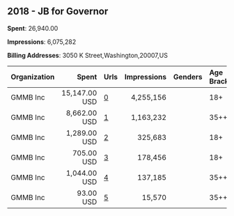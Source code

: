 ## 2018 - JB for Governor 
**Spent**: 26,940.00

**Impressions**: 6,075,282

**Billing Addresses**: 3050 K Street,Washington,20007,US

|Organization|Spent|Urls|Impressions|Genders|Age Brackets|Country Codes|
|:---|---:|:---|---:|:---|:---|:---|
|GMMB  Inc|15,147.00 USD|[0](https://www.snap.com/political-ads/asset/2c63e124597b1abe236e0da71e8f32fc43c89c4d34ececd6b9e51e906290e676?mediaType=mp4)|4,255,156||18+|united states|
|GMMB  Inc|8,662.00 USD|[1](https://www.snap.com/political-ads/asset/2c63e124597b1abe236e0da71e8f32fc43c89c4d34ececd6b9e51e906290e676?mediaType=mp4)|1,163,232||35++|united states|
|GMMB  Inc|1,289.00 USD|[2](https://www.snap.com/political-ads/asset/e3a04ebc6f353bd8d60aff6d582306157c179abdc4b44a64b8056eaf45a9093e?mediaType=mp4)|325,683||18+|united states|
|GMMB  Inc|705.00 USD|[3](https://www.snap.com/political-ads/asset/96c5d4b0270cb3a9c73d508c66317fb685d187f4d590dad0d0e4a762e6618eef?mediaType=mp4)|178,456||18+|united states|
|GMMB  Inc|1,044.00 USD|[4](https://www.snap.com/political-ads/asset/b2c47906ba8bbb6df76303c040aebf83e4efd70a75f5f244c3dea98ba1067cf6?mediaType=mp4)|137,185||35++|united states|
|GMMB  Inc|93.00 USD|[5](https://www.snap.com/political-ads/asset/e9735b6108ff8252d9fc03313e7a69ac51d156c5526532d8574e28f6aadeb3c4?mediaType=mp4)|15,570||35++|united states|
